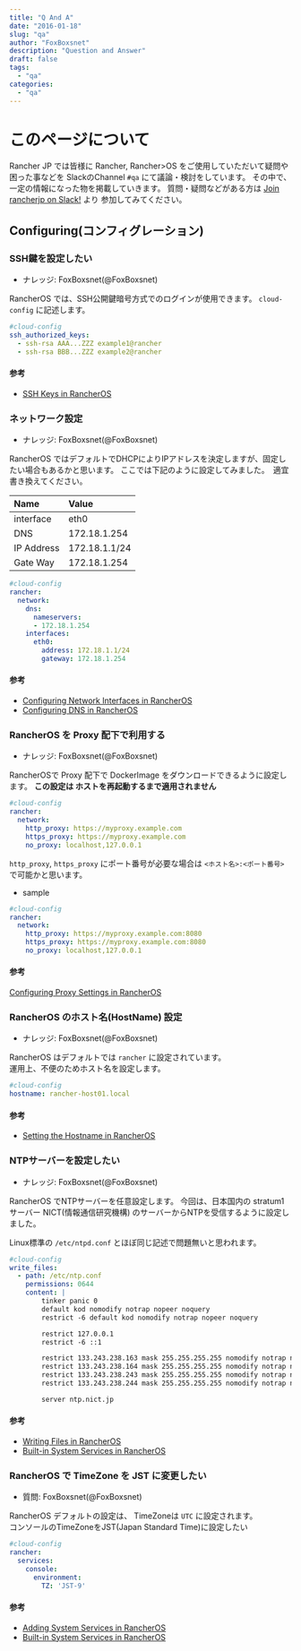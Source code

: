 ```yaml
---
title: "Q And A"
date: "2016-01-18"
slug: "qa"
author: "FoxBoxsnet"
description: "Question and Answer"
draft: false
tags:
  - "qa"
categories:
  - "qa"
---
```

# このページについて
Rancher JP では皆様に Rancher, Rancher>OS をご使用していただいて疑問や困った事などを SlackのChannel `#qa` にて議論・検討をしています。
その中で、一定の情報になった物を掲載していきます。
質問・疑問などがある方は  [Join rancherjp on Slack\!](https://rancherjp.herokuapp.com/) より 参加してみてください。



## Configuring(コンフィグレーション)


### SSH鍵を設定したい
+ ナレッジ: FoxBoxsnet(@FoxBoxsnet)

RancherOS では、SSH公開鍵暗号方式でのログインが使用できます。
`cloud-config` に記述します。

```yaml
#cloud-config
ssh_authorized_keys:
  - ssh-rsa AAA...ZZZ example1@rancher
  - ssh-rsa BBB...ZZZ example2@rancher
```

#### 参考
+ [SSH Keys in RancherOS](https://docs.rancher.com/os/configuration/ssh-keys/)


### ネットワーク設定
+ ナレッジ: FoxBoxsnet(@FoxBoxsnet)

RancherOS ではデフォルトでDHCPによりIPアドレスを決定しますが、固定したい場合もあるかと思います。
ここでは下記のように設定してみました。　適宜書き換えてください。

| Name | Value |
|:-----|:------|
| interface | eth0 |
| DNS  | 172.18.1.254|
| IP Address | 172.18.1.1/24 |
| Gate Way | 172.18.1.254 |

```yaml
#cloud-config
rancher:
  network:
    dns:
      nameservers:
      - 172.18.1.254
    interfaces:
      eth0:
        address: 172.18.1.1/24
        gateway: 172.18.1.254
```

#### 参考
+ [Configuring Network Interfaces in RancherOS](https://docs.rancher.com/os/networking/interfaces/)
+ [Configuring DNS in RancherOS](https://docs.rancher.com/os/networking/dns/)


### RancherOS を Proxy 配下で利用する
+ ナレッジ: FoxBoxsnet(@FoxBoxsnet)

RancherOSで Proxy 配下で DockerImage をダウンロードできるように設定します。
**この設定は ホストを再起動するまで適用されません**


```yaml
#cloud-config
rancher:
  network:
    http_proxy: https://myproxy.example.com
    https_proxy: https://myproxy.example.com
    no_proxy: localhost,127.0.0.1
```

`http_proxy`, `https_proxy` にポート番号が必要な場合は `<ホスト名>:<ポート番号>` で可能かと思います。
+ sample

```yaml
#cloud-config
rancher:
  network:
    http_proxy: https://myproxy.example.com:8080
    https_proxy: https://myproxy.example.com:8080
    no_proxy: localhost,127.0.0.1
```


#### 参考
[Configuring Proxy Settings in RancherOS](https://docs.rancher.com/os/networking/proxy-settings/)


### RancherOS のホスト名(HostName) 設定
+ ナレッジ: FoxBoxsnet(@FoxBoxsnet)

RancherOS はデフォルトでは `rancher` に設定されています。  
運用上、不便のためホスト名を設定します。

```yaml
#cloud-config
hostname: rancher-host01.local
```

#### 参考
+ [Setting the Hostname in RancherOS](https://docs.rancher.com/os/configuration/hostname/)


### NTPサーバーを設定したい
+ ナレッジ: FoxBoxsnet(@FoxBoxsnet)

RancherOS でNTPサーバーを任意設定します。
今回は、日本国内の stratum1サーバー NICT(情報通信研究機構) のサーバーからNTPを受信するように設定しました。

Linux標準の `/etc/ntpd.conf` とほぼ同じ記述で問題無いと思われます。

```yaml
#cloud-config
write_files:
  - path: /etc/ntp.conf
    permissions: 0644
    content: |
        tinker panic 0
        default kod nomodify notrap nopeer noquery
        restrict -6 default kod nomodify notrap nopeer noquery

        restrict 127.0.0.1
        restrict -6 ::1

        restrict 133.243.238.163 mask 255.255.255.255 nomodify notrap noquery
        restrict 133.243.238.164 mask 255.255.255.255 nomodify notrap noquery
        restrict 133.243.238.243 mask 255.255.255.255 nomodify notrap noquery
        restrict 133.243.238.244 mask 255.255.255.255 nomodify notrap noquery

        server ntp.nict.jp
```

#### 参考
+ [Writing Files in RancherOS](https://docs.rancher.com/os/configuration/write-files/)
+ [Built\-in System Services in RancherOS](https://docs.rancher.com/os/system-services/built-in-system-services/)

### RancherOS で TimeZone を JST に変更したい
+ 質問: FoxBoxsnet(@FoxBoxsnet)

RancherOS デフォルトの設定は、 TimeZoneは `UTC` に設定されます。  
コンソールのTimeZoneをJST(Japan Standard Time)に設定したい


```yaml
#cloud-config
rancher:
  services:
    console:
      environment:
        TZ: 'JST-9'
```

#### 参考
+ [Adding System Services in RancherOS](https://docs.rancher.com/os/system-services/adding-system-services/)
+ [Built\-in System Services in RancherOS](https://docs.rancher.com/os/system-services/built-in-system-services/)



